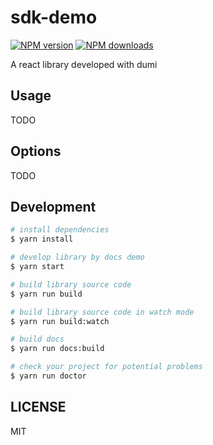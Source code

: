 # sdk-demo

[![NPM version](https://img.shields.io/npm/v/sdk-demo.svg?style=flat)](https://npmjs.org/package/sdk-demo)
[![NPM downloads](http://img.shields.io/npm/dm/sdk-demo.svg?style=flat)](https://npmjs.org/package/sdk-demo)

A react library developed with dumi

## Usage

TODO

## Options

TODO

## Development

```bash
# install dependencies
$ yarn install

# develop library by docs demo
$ yarn start

# build library source code
$ yarn run build

# build library source code in watch mode
$ yarn run build:watch

# build docs
$ yarn run docs:build

# check your project for potential problems
$ yarn run doctor
```

## LICENSE

MIT
